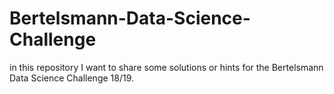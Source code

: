 # Bertelsmann-Data-Science-Challenge

in this repository I want to share some solutions or hints for the Bertelsmann Data Science Challenge 18/19.
